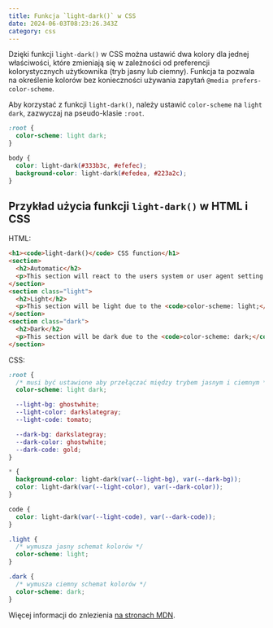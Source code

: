 ```yaml
---
title: Funkcja `light-dark()` w CSS
date: 2024-06-03T08:23:26.343Z
category: css
---
```


Dzięki funkcji `light-dark()` w CSS można ustawić dwa kolory dla jednej właściwości, które zmieniają się w zależności od preferencji kolorystycznych użytkownika (tryb jasny lub ciemny). Funkcja ta pozwala na określenie kolorów bez konieczności używania zapytań `@media prefers-color-scheme`.

Aby korzystać z funkcji `light-dark()`, należy ustawić `color-scheme` na `light dark`, zazwyczaj na pseudo-klasie `:root`.

```css
:root {
  color-scheme: light dark;
}

body {
  color: light-dark(#333b3c, #efefec);
  background-color: light-dark(#efedea, #223a2c);
}
```

## Przykład użycia funkcji `light-dark()` w HTML i CSS

HTML:

```html
<h1><code>light-dark()</code> CSS function</h1>
<section>
  <h2>Automatic</h2>
  <p>This section will react to the users system or user agent setting.</p>
</section>
<section class="light">
  <h2>Light</h2>
  <p>This section will be light due to the <code>color-scheme: light;</code>.</p>
</section>
<section class="dark">
  <h2>Dark</h2>
  <p>This section will be dark due to the <code>color-scheme: dark;</code>.</p>
</section>
```

CSS:

```css
:root {
  /* musi być ustawione aby przełączać między trybem jasnym i ciemnym */
  color-scheme: light dark;

  --light-bg: ghostwhite;
  --light-color: darkslategray;
  --light-code: tomato;

  --dark-bg: darkslategray;
  --dark-color: ghostwhite;
  --dark-code: gold;
}

* {
  background-color: light-dark(var(--light-bg), var(--dark-bg));
  color: light-dark(var(--light-color), var(--dark-color));
}

code {
  color: light-dark(var(--light-code), var(--dark-code));
}

.light {
  /* wymusza jasny schemat kolorów */
  color-scheme: light;
}

.dark {
  /* wymusza ciemny schemat kolorów */
  color-scheme: dark;
}
```

Więcej informacji do znlezienia [na stronach MDN](https://developer.mozilla.org/en-US/docs/Web/CSS/color_value/light-dark).
